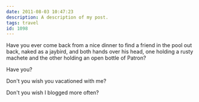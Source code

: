 ```yaml
---
date: 2011-08-03 10:47:23
description: A description of my post.
tags: travel
id: 1098
---
```

Have you ever come back from a nice dinner to find a friend in the pool out back, naked as a jaybird, and both hands over his head, one holding a rusty machete and the other holding an open bottle of Patron?

Have you?

Don't you wish you vacationed with me?

Don't you wish I blogged more often?

